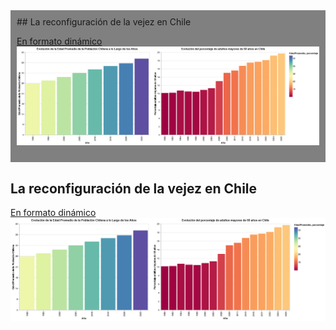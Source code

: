 <div style="background-color: grey; padding: 10px;">
  ## La reconfiguración de la vejez en Chile

[En formato dinámico](/Entrega04/Inostroza_Integrante_03_Constanza_vis_01/Visualización.md/Visualización.html)
![Imagen](Visualización.png)
</div>

## La reconfiguración de la vejez en Chile

[En formato dinámico](/Entrega04/Inostroza_Integrante_03_Constanza_vis_01/Visualización.md/Visualización.html)
![Imagen](Visualización.png)


